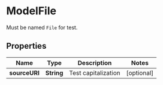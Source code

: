 

# ModelFile

Must be named `File` for test.

## Properties

| Name | Type | Description | Notes |
|------------ | ------------- | ------------- | -------------|
|**sourceURI** | **String** | Test capitalization |  [optional] |



